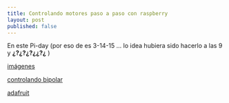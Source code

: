 ```yaml
---
title: Controlando motores paso a paso con raspberry
layout: post
published: false
---
```


En este Pi-day (por eso de es 3-14-15 ... lo idea hubiera sido hacerlo a las 9 y **¿?¿?¿?¿¿?¿** )

[imágenes](https://www.google.es/search?q=raspirobot+stepper&safe=off&espv=2&biw=1536&bih=770&tbm=isch&tbo=u&source=univ&sa=X&ei=3yMDVav8MMTdarn_gMAB&ved=0CDkQsAQ)

[controlando bipolar](http://razzpisampler.oreilly.com/ch06.html)

[adafruit](https://learn.adafruit.com/using-a-5v-stepper-motor-with-the-raspirobot-board-v2/overview)
